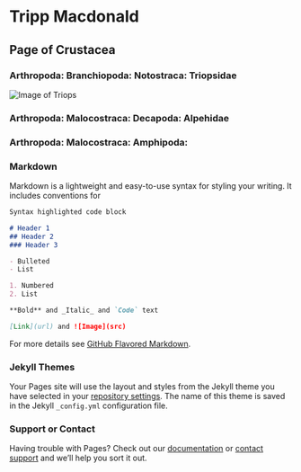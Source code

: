 # Tripp Macdonald
## Page of Crustacea


### Arthropoda: Branchiopoda: Notostraca: Triopsidae

![Image of Triops](/Users/macdonaldk/Desktop/Images_Webpage/Color_Plate_1_Manuscript.jpg)


### Arthropoda: Malocostraca: Decapoda: Alpehidae


### Arthropoda: Malocostraca: Amphipoda: 




### Markdown

Markdown is a lightweight and easy-to-use syntax for styling your writing. It includes conventions for

```markdown
Syntax highlighted code block

# Header 1
## Header 2
### Header 3

- Bulleted
- List

1. Numbered
2. List

**Bold** and _Italic_ and `Code` text

[Link](url) and ![Image](src)
```

For more details see [GitHub Flavored Markdown](https://guides.github.com/features/mastering-markdown/).

### Jekyll Themes

Your Pages site will use the layout and styles from the Jekyll theme you have selected in your [repository settings](https://github.com/trippster08/Profile/settings). The name of this theme is saved in the Jekyll `_config.yml` configuration file.

### Support or Contact

Having trouble with Pages? Check out our [documentation](https://docs.github.com/categories/github-pages-basics/) or [contact support](https://github.com/contact) and we’ll help you sort it out.
